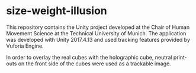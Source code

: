 # size-weight-illusion

This repository contains the Unity project developed at the Chair of Human Movement Science at the Technical University of Munich. The application was developed with Unity 2017.4.13 and used tracking features provided by Vuforia Engine. 



In order to overlay the real cubes with the holographic cube, neutral print-outs on the front side of the cubes were used as a trackable image. 
